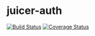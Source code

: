 # juicer-auth

[![Build Status](https://secure.travis-ci.org/juicerframework/juicer-auth.svg?branch=master)](https://secure.travis-ci.org/juicerframework/juicer-auth)
[![Coverage Status](https://coveralls.io/repos/juicerframework/juicer-auth/badge.svg?branch=master)](https://coveralls.io/r/juicerframework/juicer-auth?branch=master)
